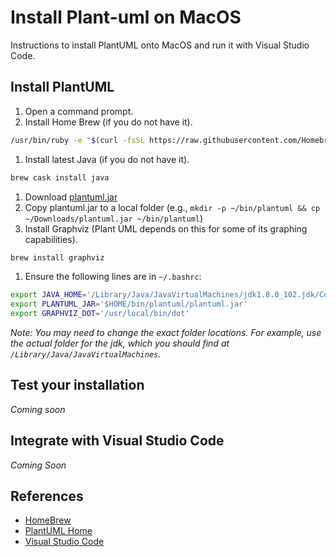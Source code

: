 # Install Plant-uml on MacOS

Instructions to install PlantUML onto MacOS and run it with Visual Studio Code.

## Install PlantUML

1. Open a command prompt.
1. Install Home Brew (if you do not have it).

  ```sh
  /usr/bin/ruby -e "$(curl -fsSL https://raw.githubusercontent.com/Homebrew/install/master/install)"
  ```

1. Install latest Java (if you do not have it).

  ```sh
  brew cask install java
  ```
  
1. Download [plantuml.jar](//sourceforge.net/projects/plantuml/files/plantuml.jar/download)
1. Copy plantuml.jar to a local folder (e.g., `mkdir -p ~/bin/plantuml && cp ~/Downloads/plantuml.jar ~/bin/plantuml`)
1. Install Graphviz (Plant UML depends on this for some of its graphing capabilities).

  ```sh
  brew install graphviz
  ```
  
1. Ensure the following lines are in `~/.bashrc`:

  ```sh
  export JAVA_HOME='/Library/Java/JavaVirtualMachines/jdk1.8.0_102.jdk/Contents/Home'
  export PLANTUML_JAR='$HOME/bin/plantuml/plantuml.jar'
  export GRAPHVIZ_DOT='/usr/local/bin/dot'
  ```
  
  _Note: You may need to change the exact folder locations. For example, use the actual folder for the jdk, which you should
  find at `/Library/Java/JavaVirtualMachines`._
  
## Test your installation 

_Coming soon_

## Integrate with Visual Studio Code 

_Coming Soon_

## References
 - [HomeBrew](//brew.sh)
 - [PlantUML Home](//plantuml.com/)
 - [Visual Studio Code](//code.visualstudio.com)
  
